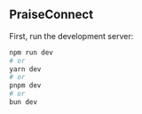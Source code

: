 ## PraiseConnect

First, run the development server:

```bash
npm run dev
# or
yarn dev
# or
pnpm dev
# or
bun dev
```
